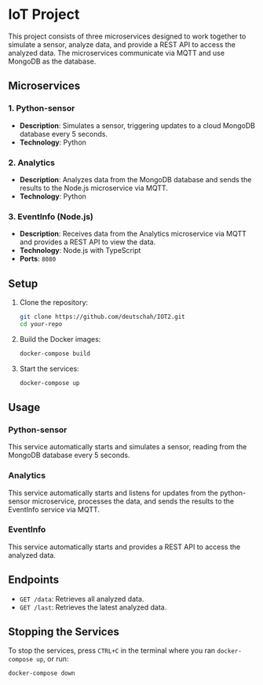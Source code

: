 # IoT Project

This project consists of three microservices designed to work together to simulate a sensor, analyze data, and provide a REST API to access the analyzed data. The microservices communicate via MQTT and use MongoDB as the database.

## Microservices

### 1. Python-sensor
- **Description**: Simulates a sensor, triggering updates to a cloud MongoDB database every 5 seconds.
- **Technology**: Python

### 2. Analytics
- **Description**: Analyzes data from the MongoDB database and sends the results to the Node.js microservice via MQTT. 
- **Technology**: Python

### 3. EventInfo (Node.js)
- **Description**: Receives data from the Analytics microservice via MQTT and provides a REST API to view the data.
- **Technology**: Node.js with TypeScript
- **Ports**: `8080`


## Setup

1. Clone the repository:
    ```sh
    git clone https://github.com/deutschah/IOT2.git
    cd your-repo
    ```

2. Build the Docker images:
    ```sh
    docker-compose build
    ```

3. Start the services:
    ```sh
    docker-compose up
    ```

## Usage

### Python-sensor
This service automatically starts and simulates a sensor, reading from the MongoDB database every 5 seconds.

### Analytics
This service automatically starts and listens for updates from the python-sensor microservice, processes the data, and sends the results to the EventInfo service via MQTT.

### EventInfo
This service automatically starts and provides a REST API to access the analyzed data. 
## Endpoints

- `GET /data`: Retrieves all analyzed data.
- `GET /last`: Retrieves the latest analyzed data.
 

## Stopping the Services

To stop the services, press `CTRL+C` in the terminal where you ran `docker-compose up`, or run:
```sh
docker-compose down
